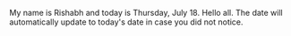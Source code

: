 My name is Rishabh and today is Thursday, July 18. Hello all. The date will automatically update to today's date in case you did not notice.
